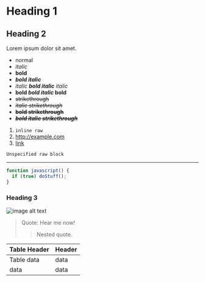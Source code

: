 # Heading 1

## Heading 2

Lorem ipsum dolor sit amet.

- normal
- _italic_
- **bold**
- **_bold italic_**
- _italic **bold italic** italic_
- **bold _bold italic_ bold**
- ~~strikethrough~~
- _~~italic strikethrough~~_
- **~~bold strikethrough~~**
- **_~~bold italic strikethrough~~_**

1. `inline raw`
1. http://example.com
1. [link](http://example.com)

```
Unspecified raw block
```

---

```javascript
function javascript() {
  if (true) doStuff();
}
```

### Heading 3

![image alt text](https://via.placeholder.com/150)

> Quote:
> Hear me now!
>
> > Nested quote.

| Table Header | Header |
| ------------ | ------ |
| Table data   | data   |
| data         | data   |
